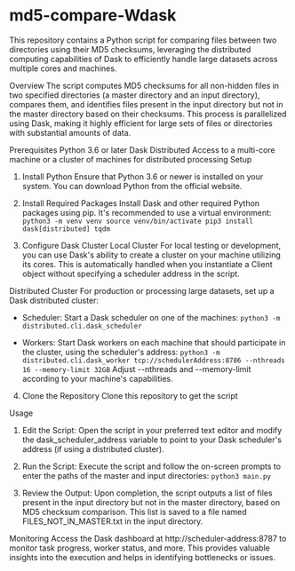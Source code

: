 # md5-compare-Wdask
This repository contains a Python script for comparing files between two directories using their MD5 checksums, leveraging the distributed computing capabilities of Dask to efficiently handle large datasets across multiple cores and machines.

Overview
The script computes MD5 checksums for all non-hidden files in two specified directories (a master directory and an input directory), compares them, and identifies files present in the input directory but not in the master directory based on their checksums. This process is parallelized using Dask, making it highly efficient for large sets of files or directories with substantial amounts of data.

Prerequisites
Python 3.6 or later
Dask Distributed
Access to a multi-core machine or a cluster of machines for distributed processing
Setup
1. Install Python
Ensure that Python 3.6 or newer is installed on your system. You can download Python from the official website.


2. Install Required Packages
Install Dask and other required Python packages using pip. It's recommended to use a virtual environment:
`python3 -m venv venv
source venv/bin/activate
pip3 install dask[distributed] tqdm`


3. Configure Dask Cluster
Local Cluster
For local testing or development, you can use Dask's ability to create a cluster on your machine utilizing its cores. This is automatically handled when you instantiate a Client object without specifying a scheduler address in the script.

Distributed Cluster
For production or processing large datasets, set up a Dask distributed cluster:

- Scheduler: Start a Dask scheduler on one of the machines:
  `python3 -m distributed.cli.dask_scheduler`

- Workers: Start Dask workers on each machine that should participate in the cluster, using the scheduler's address:
  `python3 -m distributed.cli.dask_worker tcp://schedulerAddress:8786 --nthreads 16 --memory-limit 32GB`
  Adjust --nthreads and --memory-limit according to your machine's capabilities.

  
4. Clone the Repository
Clone this repository to get the script


Usage
1. Edit the Script: Open the script in your preferred text editor and modify the dask_scheduler_address variable to point to your Dask scheduler's address (if using a distributed cluster).

2. Run the Script: Execute the script and follow the on-screen prompts to enter the paths of the master and input directories:
   `python3 main.py`
3. Review the Output: Upon completion, the script outputs a list of files present in the input directory but not in the master directory, based on MD5 checksum comparison. This list is saved to a file named FILES_NOT_IN_MASTER.txt in the input directory.


Monitoring
Access the Dask dashboard at http://scheduler-address:8787 to monitor task progress, worker status, and more. This provides valuable insights into the execution and helps in identifying bottlenecks or issues.

